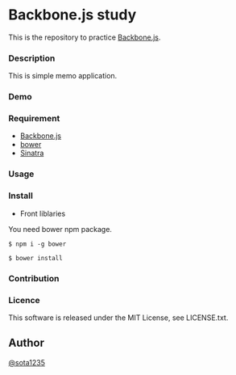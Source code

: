 Backbone.js study
====

This is the repository to practice [Backbone.js](http://backbonejs.org/).

### Description

This is simple memo application.

### Demo

### Requirement

- [Backbone.js](http://backbonejs.org/)
- [bower](http://bower.io/)
- [Sinatra](http://www.sinatrarb.com/)

### Usage

### Install

- Front liblaries

You need bower npm package.

```
$ npm i -g bower

$ bower install
```

### Contribution

### Licence

This software is released under the MIT License, see LICENSE.txt.

## Author

[@sota1235](https://github.com/sota1235)

